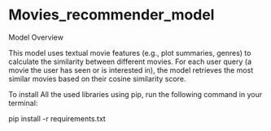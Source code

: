 # Movies_recommender_model
Model Overview


This model uses textual movie features (e.g., plot summaries, genres) to calculate the similarity between different movies. For each user query (a movie the user has seen or is interested in), the model retrieves the most similar movies based on their cosine similarity score.


To install All the used libraries using pip, run the following command in your terminal:

pip install -r requirements.txt





